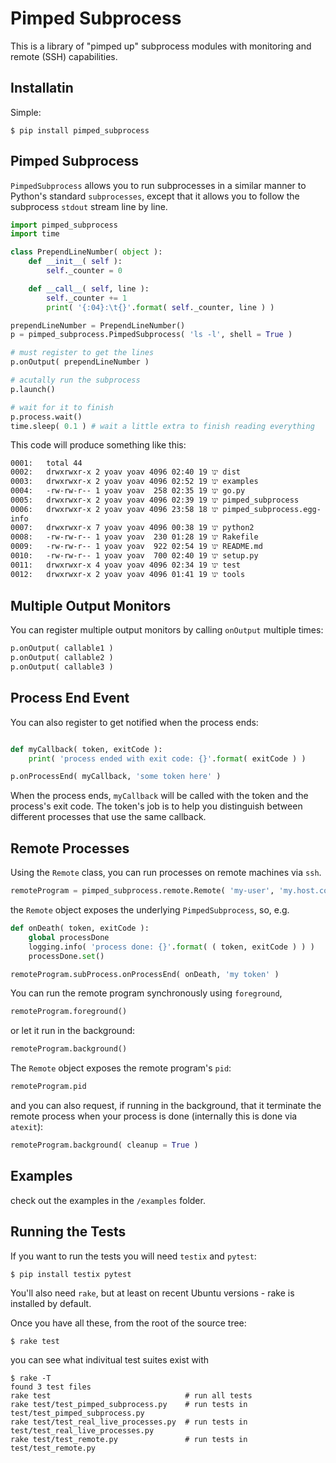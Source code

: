 # Pimped Subprocess
This is a library of "pimped up" subprocess modules with monitoring and remote (SSH) capabilities.

## Installatin

Simple:

    $ pip install pimped_subprocess

## Pimped Subprocess

`PimpedSubprocess` allows you to run subprocesses in a similar manner to Python's standard `subprocesses`, except that it allows you to follow the subprocess `stdout` stream line by line.

```python
import pimped_subprocess
import time

class PrependLineNumber( object ):
    def __init__( self ):
        self._counter = 0

    def __call__( self, line ):
        self._counter += 1
        print( '{:04}:\t{}'.format( self._counter, line ) )

prependLineNumber = PrependLineNumber()
p = pimped_subprocess.PimpedSubprocess( 'ls -l', shell = True )

# must register to get the lines
p.onOutput( prependLineNumber )

# acutally run the subprocess
p.launch()

# wait for it to finish
p.process.wait()
time.sleep( 0.1 ) # wait a little extra to finish reading everything
```

This code will produce something like this:

    0001:   total 44
    0002:   drwxrwxr-x 2 yoav yoav 4096 ינו 19 02:40 dist
    0003:   drwxrwxr-x 2 yoav yoav 4096 ינו 19 02:52 examples
    0004:   -rw-rw-r-- 1 yoav yoav  258 ינו 19 02:35 go.py
    0005:   drwxrwxr-x 2 yoav yoav 4096 ינו 19 02:39 pimped_subprocess
    0006:   drwxrwxr-x 2 yoav yoav 4096 ינו 18 23:58 pimped_subprocess.egg-info
    0007:   drwxrwxr-x 7 yoav yoav 4096 ינו 19 00:38 python2
    0008:   -rw-rw-r-- 1 yoav yoav  230 ינו 19 01:28 Rakefile
    0009:   -rw-rw-r-- 1 yoav yoav  922 ינו 19 02:54 README.md
    0010:   -rw-rw-r-- 1 yoav yoav  700 ינו 19 02:40 setup.py
    0011:   drwxrwxr-x 4 yoav yoav 4096 ינו 19 02:34 test
    0012:   drwxrwxr-x 2 yoav yoav 4096 ינו 19 01:41 tools


## Multiple Output Monitors

You can register multiple output monitors by calling `onOutput` multiple times:

```python
p.onOutput( callable1 )
p.onOutput( callable2 )
p.onOutput( callable3 )
```

## Process End Event

You can also register to get notified when the process ends:

```python

def myCallback( token, exitCode ):
    print( 'process ended with exit code: {}'.format( exitCode ) )

p.onProcessEnd( myCallback, 'some token here' )
```

When the process ends, `myCallback` will be called with the token and the process's exit code.
The token's job is to help you distinguish between different processes that use the same callback.

## Remote Processes

Using the `Remote` class, you can run processes on remote machines via `ssh`.

```python
remoteProgram = pimped_subprocess.remote.Remote( 'my-user', 'my.host.com', "ls /" )
```

the `Remote` object exposes the underlying `PimpedSubprocess`, so, e.g.


```python
def onDeath( token, exitCode ):
    global processDone
    logging.info( 'process done: {}'.format( ( token, exitCode ) ) )
    processDone.set()

remoteProgram.subProcess.onProcessEnd( onDeath, 'my token' )
```

You can run the remote program synchronously using `foreground`,

```python
remoteProgram.foreground()
```

or let it run in the background:

```python
remoteProgram.background()
```

The `Remote` object exposes the remote program's `pid`:


```python
remoteProgram.pid 
```

and you can also request, if running in the background, that it terminate the remote process when your process is done (internally this is done via `atexit`):


```python
remoteProgram.background( cleanup = True )
````

## Examples

check out the examples in the `/examples` folder.

## Running the Tests

If you want to run the tests you will need  `testix` and `pytest`:

    $ pip install testix pytest

You'll also need `rake`, but at least on recent Ubuntu versions - rake is installed by default.

Once you have all these, from the root of the source tree:

    $ rake test

you can see what indivitual test suites exist with

    $ rake -T
    found 3 test files
    rake test                              # run all tests
    rake test/test_pimped_subprocess.py    # run tests in test/test_pimped_subprocess.py
    rake test/test_real_live_processes.py  # run tests in test/test_real_live_processes.py
    rake test/test_remote.py               # run tests in test/test_remote.py

